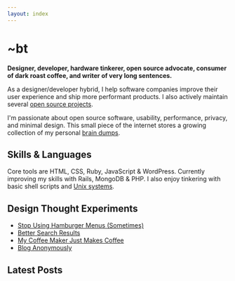 ```yaml
---
layout: index
---
```

# ~bt

**Designer, developer, hardware tinkerer, open source advocate, consumer of dark roast coffee, and writer of very long sentences.**

As a designer/developer hybrid, I help software companies improve their user experience and ship more performant products. I also actively maintain several [open source projects](/projects).

I'm passionate about open source software, usability, performance, privacy, and minimal design. This small piece of the internet stores a growing collection of my personal [brain dumps](/posts/dump).

## Skills & Languages

Core tools are HTML, CSS, Ruby, JavaScript & WordPress. Currently improving my skills with Rails, MongoDB & PHP. I also enjoy tinkering with basic shell scripts and [Unix systems](/public/images/unix.gif).

## Design Thought Experiments

* [Stop Using Hamburger Menus (Sometimes)](/posts/hamburgers)
* [Better Search Results](https://search.btxx.org)
* [My Coffee Maker Just Makes Coffee](/posts/one-thing)
* [Blog Anonymously](https://anon.btxx.org)

## Latest Posts
